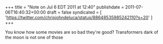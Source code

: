 +++
title = "Note on Jul 6 EDT 2011 at 12:40"
publishdate = 2011-07-06T16:40:32+00:00
draft = false
syndicated = [ 'https://twitter.com/chrisjohndeluca/status/88648535985242110?s=20' ]
+++

You know how some movies are so bad they're good?  Transformers dark of the moon is not one of those

